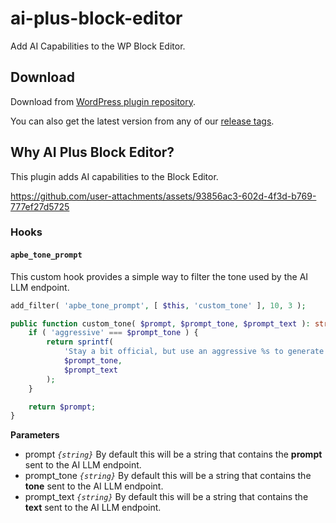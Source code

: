 # ai-plus-block-editor
Add AI Capabilities to the WP Block Editor.

## Download

Download from [WordPress plugin repository](https://wordpress.org/plugins/ai-plus-block-editor/).

You can also get the latest version from any of our [release tags](https://github.com/badasswp/ai-plus-block-editor/releases).

## Why AI Plus Block Editor?

This plugin adds AI capabilities to the Block Editor.

https://github.com/user-attachments/assets/93856ac3-602d-4f3d-b769-777ef27d5725

### Hooks

#### `apbe_tone_prompt`

This custom hook provides a simple way to filter the tone used by the AI LLM endpoint.

```php
add_filter( 'apbe_tone_prompt', [ $this, 'custom_tone' ], 10, 3 );

public function custom_tone( $prompt, $prompt_tone, $prompt_text ): string {
    if ( 'aggressive' === $prompt_tone ) {
        return sprintf(
            'Stay a bit official, but use an aggressive %s to generate text to replace %s',
            $prompt_tone,
            $prompt_text
        );
    }

    return $prompt;
}
```

**Parameters**

- prompt _`{string}`_ By default this will be a string that contains the __prompt__ sent to the AI LLM endpoint.
- prompt_tone _`{string}`_ By default this will be a string that contains the __tone__ sent to the AI LLM endpoint.
- prompt_text _`{string}`_ By default this will be a string that contains the __text__ sent to the AI LLM endpoint.
<br/>
